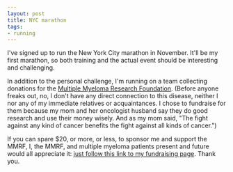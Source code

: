 ```yaml
---
layout: post
title: NYC marathon
tags:
- running
---
```

I've signed up to run the New York City marathon in November. It'll be my
first marathon, so both training and the actual event should be interesting
and challenging.

In addition to the personal challenge, I'm running on a team collecting
donations for the [Multiple Myeloma Research Foundation](http://themmrf.org/).
(Before anyone freaks out, no, I don't have any direct connection to this
disease, neither I nor any of my immediate relatives or acquaintances. I chose
to fundraise for them because my mom and her oncologist husband say they do
good research and use their money wisely. And as my mom said, "The fight
against any kind of cancer benefits the fight against all kinds of cancer.")

If you can spare $20, or more, or less, to sponsor me and support the MMRF, I,
the MMRF, and multiple myeloma patients present and future would all
appreciate it: [just follow this link to my fundraising
page](http://www.active.com/donate/2011mmrfNYC/NYFULLMGinzton). Thank you.

